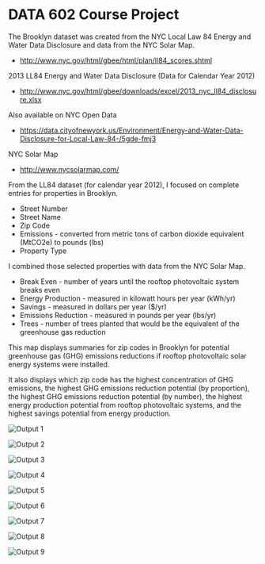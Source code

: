 # DATA 602 Course Project

The Brooklyn dataset was created from the NYC Local Law 84 Energy and Water Data Disclosure and data from the NYC Solar Map.
* http://www.nyc.gov/html/gbee/html/plan/ll84_scores.shtml

2013 LL84 Energy and Water Data Disclosure (Data for Calendar Year 2012)
* http://www.nyc.gov/html/gbee/downloads/excel/2013_nyc_ll84_disclosure.xlsx

Also available on NYC Open Data
* https://data.cityofnewyork.us/Environment/Energy-and-Water-Data-Disclosure-for-Local-Law-84-/5gde-fmj3

NYC Solar Map
* http://www.nycsolarmap.com/

From the LL84 dataset (for calendar year 2012), I focused on complete entries for properties in Brooklyn.

* Street Number
* Street Name
* Zip Code
* Emissions - converted from metric tons of carbon dioxide equivalent (MtCO2e) to pounds (lbs)
* Property Type

I combined those selected properties with data from the NYC Solar Map.

* Break Even - number of years until the rooftop photovoltaic system breaks even
* Energy Production - measured in kilowatt hours per year (kWh/yr) 
* Savings - measured in dollars per year ($/yr)
* Emissions Reduction - measured in pounds per year (lbs/yr)
* Trees - number of trees planted that would be the equivalent of the greenhouse gas reduction

This map displays summaries for zip codes in Brooklyn for potential greenhouse gas (GHG) emissions 
reductions if rooftop photovoltaic solar energy systems were installed.

It also displays which zip code has the highest concentration of GHG emissions, the highest GHG
emissions reduction potential (by proportion), the highest GHG emissions reduction potential
(by number), the highest energy production potential from rooftop photovoltaic systems, and
the highest savings potential from energy production.

![Output 1](https://github.com/wc31415/DATA.602/blob/master/Course.Project/Output/Output%201.PNG)

![Output 2](https://github.com/wc31415/DATA.602/blob/master/Course.Project/Output/Output%202.PNG)

![Output 3](https://github.com/wc31415/DATA.602/blob/master/Course.Project/Output/Output%203.PNG)

![Output 4](https://github.com/wc31415/DATA.602/blob/master/Course.Project/Output/Output%204.PNG)

![Output 5](https://github.com/wc31415/DATA.602/blob/master/Course.Project/Output/Output%205.PNG)

![Output 6](https://github.com/wc31415/DATA.602/blob/master/Course.Project/Output/Output%206.PNG)

![Output 7](https://github.com/wc31415/DATA.602/blob/master/Course.Project/Output/Output%207.PNG)

![Output 8](https://github.com/wc31415/DATA.602/blob/master/Course.Project/Output/Output%208.PNG)

![Output 9](https://github.com/wc31415/DATA.602/blob/master/Course.Project/Output/Output%209.PNG)
